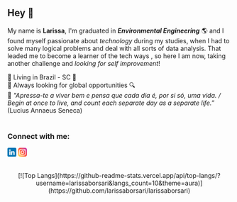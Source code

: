 ## Hey 🖖

My name is **Larissa**, I'm graduated in ***Environmental Engineering*** 🌎 and I found myself passionate about *technology* during my studies, when I had to solve many logical problems and deal with all sorts of data analysis. That leaded me to become a learner of the tech ways , so here I am now, taking another challenge and *looking for self improvement*!  

🔹 Living in Brazil - SC 📍
<br>
🔹 Always looking for global opportunities 🔍
<br>
🔹 *"Apressa-te a viver bem e pensa que cada dia é, por si só, uma vida. / Begin at once to live, and count each separate day as a separate life.”* (Lucius  Annaeus Seneca)
<br>
<br>
### Connect with me:
[![website](./linkedin.png)](https://www.linkedin.com/in/larissa-borsari-95a713170/)
[![website](./instagram.png)](https://www.instagram.com/_borsari/)
<br>
<br>
<center>[![Top Langs](https://github-readme-stats.vercel.app/api/top-langs/?username=larissaborsari&langs_count=10&theme=aura)](https://github.com/larissaborsari/larissaborsari)</center>


